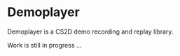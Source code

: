 # Demoplayer
Demoplayer is a CS2D demo recording and replay library.

Work is still in progress ...
